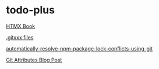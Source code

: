 # todo-plus


[HTMX Book](https://hypermedia.systems/book/foreword/)

[.gitxxx files](https://www.dudley.codes/posts/2020.02.16-git-lost-in-translation/)

[automatically-resolve-npm-package-lock-conflicts-using-git](https://martin.beryllium.net/2019/08/02/automatically-resolve-npm-package-lock-conflicts-using-git/)

[Git Attributes Blog Post](https://pablorsk.medium.com/be-a-git-ninja-the-gitattributes-file-e58c07c9e915)
